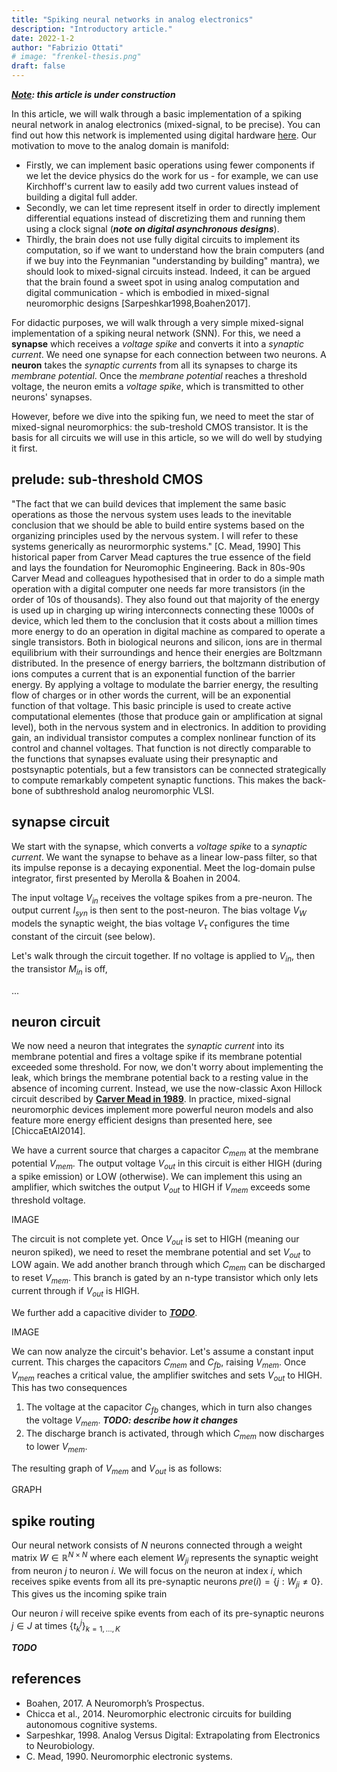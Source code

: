 ```yaml
---
title: "Spiking neural networks in analog electronics"
description: "Introductory article."
date: 2022-1-2
author: "Fabrizio Ottati"
# image: "frenkel-thesis.png"
draft: false
---
```


***<u>Note</u>: this article is under construction***

In this article, we will walk through a basic implementation of a spiking neural network in analog electronics (mixed-signal, to be precise). You can find out how this network is implemented using digital hardware [here](https://fabrizio-ottati.github.io/blog/spiking_neurons/). Our motivation to move to the analog domain is manifold:

- Firstly, we can implement basic operations using fewer components if we let the device physics do the work for us - for example, we can use Kirchhoff's current law to easily add two current values instead of building a digital full adder. 
- Secondly, we can let time represent itself in order to directly implement differential equations instead of discretizing them and running them using a clock signal (***note on digital asynchronous designs***).
- Thirdly, the brain does not use fully digital circuits to implement its computation, so if we want to understand how the brain computers (and if we buy into the Feynmanian "understanding by building" mantra), we should look to mixed-signal circuits instead. Indeed, it can be argued that the brain found a sweet spot in using analog computation and digital communication - which is embodied in mixed-signal neuromorphic designs [Sarpeshkar1998,Boahen2017].

For didactic purposes, we will walk through a very simple mixed-signal implementation of a spiking neural network (SNN). For this, we need a **synapse** which receives a *voltage spike* and converts it into a *synaptic current*. We need one synapse for each connection between two neurons. A **neuron** takes the *synaptic currents* from all its synapses to charge its *membrane potential*. Once the *membrane potential* reaches a threshold voltage, the neuron emits a *voltage spike*, which is transmitted to other neurons' synapses. 

However, before we dive into the spiking fun, we need to meet the star of mixed-signal neuromorphics: the sub-treshold CMOS transistor. It is the basis for all circuits we will use in this article, so we will do well by studying it first.

## prelude: sub-threshold CMOS
"The fact that we can build devices that implement the same basic operations as those the nervous system uses leads to the inevitable conclusion that we should be able to build entire systems based on the organizing principles used by the nervous system. I will refer to these systems generically as neurormorphic systems." [C. Mead, 1990] This historical paper from Carver Mead captures the true essence of the field and lays the foundation for Neuromophic Engineering. Back in 80s-90s Carver Mead and colleagues hypothesised that in order to do a simple math operation with a digital computer one needs far more transistors (in the order of 10s of thousands). They also found out that majority of the energy is used up in charging up wiring interconnects connecting these 1000s of device, which led them to the conclusion that it costs about a million times more energy to do an operation in digital machine as compared to operate a single transistors. Both in  biological neurons and silicon,  ions are in thermal equilibrium with their surroundings and hence their energies are Boltzmann distributed. In the presence of energy barriers, the boltzmann distribution of ions computes a current that is an exponential function of the barrier energy. By applying a voltage to modulate the barrier energy, the resulting flow of charges or in other words the current, will be an exponential function of that voltage. This basic principle is used to create active computational elementes (those that produce gain or amplification at signal level), both in the nervous system and in electronics. In addition to providing gain, an individual transistor computes a complex nonlinear function of its control and channel voltages. That function is not directly comparable to the functions that synapses evaluate using their presynaptic and postsynaptic potentials, but a few transistors can be connected strategically to compute remarkably competent synaptic functions. This makes the back-bone of subthreshold analog neuromorphic VLSI.

## synapse circuit

We start with the synapse, which converts a *voltage spike* to a *synaptic current*. We want the synapse to behave as a linear low-pass filter, so that its impulse reponse is a decaying exponential. Meet the log-domain pulse integrator, first presented by Merolla & Boahen in 2004. 

The input voltage $V_{in}$ receives the voltage spikes from a pre-neuron. The output current $I_{syn}$ is then sent to the post-neuron. 
The bias voltage $V_W$ models the synaptic weight, the bias voltage $V_\tau$ configures the time constant of the circuit (see below). 

Let's walk through the circuit together. If no voltage is applied to $V_{in}$, then the transistor $M_{in}$ is off, 

...

## neuron circuit

We now need a neuron that integrates the *synaptic current* into its membrane potential and fires a voltage spike if its membrane potential exceeded some threshold. For now, we don't worry about implementing the leak, which brings the membrane potential back to a resting value in the absence of incoming current. Instead, we use the now-classic Axon Hillock circuit described by **<u>Carver Mead in 1989</u>**. In practice, mixed-signal neuromorphic devices implement more powerful neuron models and also feature more energy efficient designs than presented here, see [ChiccaEtAl2014].

We have a current source that charges a capacitor $C_{mem}$ at the membrane potential $V_{mem}$. The output voltage $V_{out}$ in this circuit is either HIGH (during a spike emission) or LOW (otherwise).  We can implement this using an amplifier, which switches the output $V_{out}$ to HIGH if $V_{mem}$ exceeds some threshold voltage. 

IMAGE

The circuit is not complete yet. Once $V_{out}$ is set to HIGH (meaning our neuron spiked), we need to reset the membrane potential and set $V_{out}$ to LOW again. We add another branch through which $C_{mem}$ can be discharged to reset $V_{mem}$. This branch is gated by an n-type transistor which only lets current through if $V_{out}$ is HIGH. 

We further add a capacitive divider to **<u>*TODO*</u>**.

IMAGE

We can now analyze the circuit's behavior. Let's assume a constant input current. This charges the capacitors $C_{mem}$ and $C_{fb}$, raising $V_{mem}$. Once $V_{mem}$ reaches a critical value, the amplifier switches and sets $V_{out}$ to HIGH. This has two consequences

1. The voltage at the capacitor $C_{fb}$ changes, which in turn also changes the voltage $V_{mem}$.
   ***TODO: describe how it changes***
2. The discharge branch is activated, through which $C_{mem}$ now discharges to lower $V_{mem}$. 

The resulting graph of $V_{mem}$ and $V_{out}$ is as follows:

GRAPH

## spike routing

Our neural network consists of $N$ neurons connected through a weight matrix $W \in \mathbb{R}^{N \times N}$ where each element $W_{ji}$ represents the synaptic weight from neuron $j$ to neuron $i$. We will focus on the neuron at index $i$, which receives spike events from all its pre-synaptic neurons $pre(i) = \{ j : W_{ji} \neq 0 \}$. This gives us the incoming spike train

Our neuron $i$ will receive spike events from each of its pre-synaptic neurons $j \in J$ at times $\{t^j_k\}_{k=1,\ldots,K}$

***TODO***

## references

- Boahen, 2017. A Neuromorph’s Prospectus.
- Chicca et al., 2014. Neuromorphic electronic circuits for building autonomous cognitive systems.
- Sarpeshkar, 1998. Analog Versus Digital: Extrapolating from Electronics to Neurobiology.
- C. Mead, 1990. Neuromorphic electronic systems.
